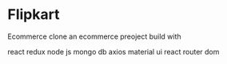 # Flipkart
Ecommerce clone
an ecommerce preoject build with

react
redux
node js
mongo db
axios
material ui
react router dom
